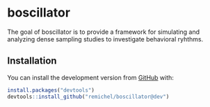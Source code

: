 
<!-- README.md is generated from README.Rmd. Please edit that file -->

# boscillator

<!-- badges: start -->

<!-- badges: end -->

The goal of boscillator is to provide a framework for simulating and
analyzing dense sampling studies to investigate behavioral ryhthms.

## Installation

<!-- You can install the released version of boscillator from [CRAN](https://CRAN.R-project.org) with: -->

<!--``` r
install.packages("boscillator")
```-->

You can install the development version from
[GitHub](https://github.com/) with:

``` r
install.packages("devtools")
devtools::install_github("remichel/boscillator@dev")
```

<!--## Example

This is a basic example which shows you how to solve a common problem:


```r
library(boscillator)
## basic example code
```

What is special about using `README.Rmd` instead of just `README.md`? You can include R chunks like so:


```r
summary(cars)
#>      speed           dist       
#>  Min.   : 4.0   Min.   :  2.00  
#>  1st Qu.:12.0   1st Qu.: 26.00  
#>  Median :15.0   Median : 36.00  
#>  Mean   :15.4   Mean   : 42.98  
#>  3rd Qu.:19.0   3rd Qu.: 56.00  
#>  Max.   :25.0   Max.   :120.00
```

You'll still need to render `README.Rmd` regularly, to keep `README.md` up-to-date. `devtools::build_readme()` is handy for this. You could also use GitHub Actions to re-render `README.Rmd` every time you push. An example workflow can be found here: <https://github.com/r-lib/actions/tree/master/examples>.

You can also embed plots, for example:

<img src="man/figures/README-pressure-1.png" width="100%" />

In that case, don't forget to commit and push the resulting figure files, so they display on GitHub and CRAN.-->
